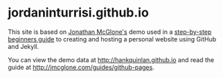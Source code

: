 jordaninturrisi.github.io
=====================

This site is based on [Jonathan McGlone's](http://jmcglone.com) demo used in a [step-by-step beginners guide](http://jmcglone.com/guides/github-pages) to creating and hosting a personal website using GitHub and Jekyll.

You can view the demo data at <http://hankquinlan.github.io> and read the guide at <http://jmcglone.com/guides/github-pages>.
